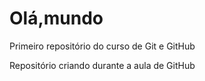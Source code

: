 # Olá,mundo
 Primeiro repositório do curso de Git e GitHub

Repositório criando durante a aula de GitHub
